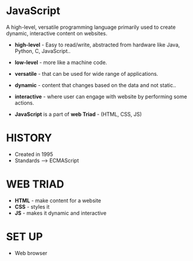 # JavaScript

A high-level, versatile programming language primarily used to create dynamic, interactive content on websites.

* **high-level** - Easy to read/write, abstracted from hardware like Java, Python, C, JavaScript..
* **low-level** - more like a machine code.
* **versatile** - that can be used for wide range of applications.
* **dynamic** - content that changes based on the data and not static..
* **interactive** - where user can engage with website by performing some actions.

* **JavaScript** is a part of **web Triad** - (HTML, CSS, JS)

# HISTORY
* Created in 1995
* Standards --> ECMAScript


# WEB TRIAD
* **HTML** - make content for a website
* **CSS** - styles it
* **JS** - makes it dynamic and interactive

# SET UP
* Web browser

